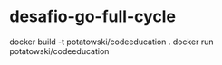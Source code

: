 # desafio-go-full-cycle

docker build -t potatowski/codeeducation .
docker run potatowski/codeeducation
